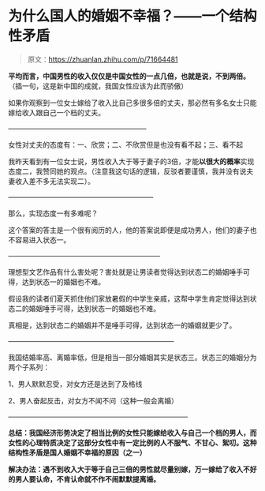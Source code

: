# 为什么国人的婚姻不幸福？——一个结构性矛盾

> 原文：<https://zhuanlan.zhihu.com/p/71664481>

**平均而言，中国男性的收入仅仅是中国女性的一点几倍，也就是说，不到两倍。**（插一句，这是新中国的成就，我国女性应该为此而骄傲）

如果你观察到一位女士嫁给了收入比自己多很多倍的丈夫，那必然有多名女士只能嫁给收入跟自己一个档的丈夫。

————————————————————

女性对丈夫的态度有：一、欣赏；二、不欣赏但是也没有看不起；三、看不起

我昨天看到有一位女士说，男性收入大于等于妻子的3倍，才能**以很大的概率**实现态度二，我赞同她的观点。（注意我这句话的逻辑，反驳者要谨慎，我并没有说夫妻收入差不多无法实现二）。

—————————————————————

那么，实现态度一有多难呢？

[](https://www.zhihu.com/question/39893837/answer/88244160)

这个答案的答主是一个很有阅历的人，他的答案说即便是成功男人，他们的妻子也不容易进入状态一。

——————————————————————

理想型文艺作品有什么害处呢？害处就是让男读者觉得达到状态二的婚姻唾手可得，达到状态一的婚姻也不难。

假设我的读者们夏天抓住他们家放暑假的中学生亲戚，这帮中学生肯定觉得达到状态二的婚姻唾手可得，达到状态一的婚姻也不难。

真相是，达到状态二的婚姻并不是唾手可得，达到状态一的婚姻就更少了。

————————————————————————

我国结婚率高、离婚率低，但是相当一部分婚姻其实是状态三。状态三的婚姻分为两个子系列：

1、男人默默忍受，对女方还是达到了及格线

2、男人奋起反击，对女方不闻不问（这种一般会离婚）

——————————————————————————

**总结：我国经济形势决定了相当比例的女性只能嫁给收入与自己一个档的男人，而女性的心理特质决定了这部分女性中有一定比例的人不服气、不甘心、絮叨。这种结构性矛盾是国人婚姻不幸福的原因（之一）**

**解决办法：遇不到收入大于等于自己三倍的男性就尽量别嫁，万一嫁给了收入不好的男人要认命，不肯认命就不作不闹默默提离婚。**
